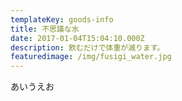 ```yaml
---
templateKey: goods-info
title: 不思議な水
date: 2017-01-04T15:04:10.000Z
description: 飲むだけで体重が減ります。
featuredimage: /img/fusigi_water.jpg
---
```

あいうえお
